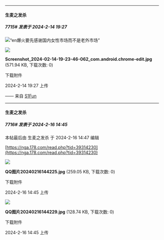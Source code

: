 
*****

####  生麦之发杀  
##### 7715#       发表于 2024-2-14 19:27

<img src="https://static.saraba1st.com/image/smiley/face2017/067.png" referrerpolicy="no-referrer">“en爆火要先感谢国内女性市场而不是老外市场”

<img src="https://img.saraba1st.com/forum/202402/14/192759gialjxjffelxkkff.jpg" referrerpolicy="no-referrer">

<strong>Screenshot_2024-02-14-19-23-46-062_com.android.chrome-edit.jpg</strong> (571.94 KB, 下载次数: 0)

下载附件

2024-2-14 19:27 上传

—— 来自 [S1Fun](https://s1fun.koalcat.com)

*****

####  生麦之发杀  
##### 7716#       发表于 2024-2-16 14:45

 本帖最后由 生麦之发杀 于 2024-2-16 14:47 编辑 

[https://nga.178.com/read.php?tid=39314230](https://nga.178.com/read.php?tid=39314230)

<img src="https://img.saraba1st.com/forum/202402/16/144511r161fbq6mbpp01qm.jpg" referrerpolicy="no-referrer">

<strong>QQ图片20240216144225.jpg</strong> (259.05 KB, 下载次数: 0)

下载附件

2024-2-16 14:45 上传

<img src="https://img.saraba1st.com/forum/202402/16/144515jbgobzopcnd2jvac.jpg" referrerpolicy="no-referrer">

<strong>QQ图片20240216144229.jpg</strong> (128.74 KB, 下载次数: 0)

下载附件

2024-2-16 14:45 上传

